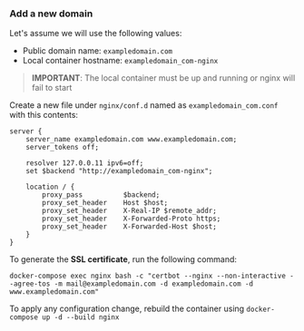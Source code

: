 ### Add a new domain

Let's assume we will use the following values:

- Public domain name: `exampledomain.com`
- Local container hostname:  `exampledomain_com-nginx`

> **IMPORTANT**: The local container must be up and running or nginx will fail to start

Create a new file under `nginx/conf.d` named as `exampledomain_com.conf` with this contents:

```
server {
    server_name exampledomain.com www.exampledomain.com;
    server_tokens off;
    
    resolver 127.0.0.11 ipv6=off;
    set $backend "http://exampledomain_com-nginx";

    location / {
        proxy_pass          $backend;
        proxy_set_header    Host $host;
        proxy_set_header    X-Real-IP $remote_addr;
        proxy_set_header    X-Forwarded-Proto https;
        proxy_set_header    X-Forwarded-Host $host;
    }
}
```

To generate the **SSL certificate**, run the following command:

```
docker-compose exec nginx bash -c "certbot --nginx --non-interactive --agree-tos -m mail@exampledomain.com -d exampledomain.com -d www.exampledomain.com"
```

To apply any configuration change, rebuild the container using `docker-compose up -d --build nginx`
